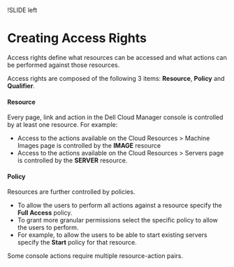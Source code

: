 !SLIDE left
# Creating Access Rights
<p></p>
Access rights define what resources can be accessed and what actions can be performed against those resources.

Access rights are composed of the following 3 items: **Resource**, **Policy** and **Qualifier**.

<p></p>

#### **Resource**

<p></p>

Every page, link and action in the Dell Cloud Manager console is controlled by at least one resource. For example:

* Access to the actions available on the Cloud Resources > Machine Images page is controlled by the **IMAGE** resource
* Access to the actions available on the Cloud Resources > Servers page is controlled by the **SERVER** resource. 

<p></p>

<p></p>

#### **Policy**

<p></p>

Resources are further controlled by policies. 

  * To allow the users to perform all actions against a resource specify the **Full Access** policy.
  * To grant more granular permissions select the specific policy to allow the users to perform.  
  * For example, to allow the users to be able to start existing servers specify the **Start** policy for that resource. 

<p></p>

Some console actions require multiple resource-action pairs. 
